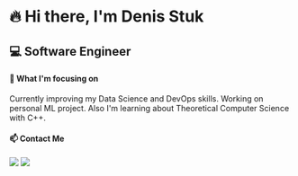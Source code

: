 # 🔥 Hi there, I'm Denis Stuk
## 💻 Software Engineer

#### 🚀 What I'm focusing on
Currently improving my Data Science and DevOps skills. Working on personal ML project. Also I'm learning about Theoretical Computer Science with C++.

#### 📫 Contact Me
<p>
  <a target="_blank" href="https://t.me/denstuk"><img src="https://img.shields.io/badge/-Telegram-FFF?style=for-the-badge&logo=telegram&logoColor=27A0D9"></img></a>
  <a target="_blank" href="mailto:den.stuk00@gmail.com"><img src="https://img.shields.io/badge/-Gmail-D14836?style=for-the-badge&logo=Gmail&logoColor=white"></img></a>
</p> 
